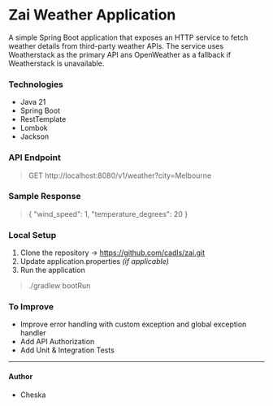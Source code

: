 # Zai Weather Application

A simple Spring Boot application that exposes an HTTP service to fetch weather details from third-party weather APIs.
The service uses Weatherstack as the primary API ans OpenWeather as a fallback if Weatherstack is unavailable.

### Technologies
- Java 21
- Spring Boot
- RestTemplate
- Lombok
- Jackson

### API Endpoint
> GET http://localhost:8080/v1/weather?city=Melbourne

### Sample Response
> {
"wind_speed": 1,
"temperature_degrees": 20
}

### Local Setup
1. Clone the repository -> https://github.com/cadls/zai.git
2. Update application.properties _(if applicable)_
3. Run the application
> ./gradlew bootRun

### To Improve
- Improve error handling with custom exception and global exception handler
- Add API Authorization
- Add Unit & Integration Tests
__________________
#### Author
- Cheska